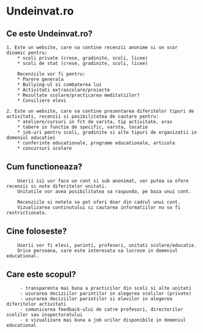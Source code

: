 # Undeinvat.ro


## Ce este Undeinvat.ro?

    1. Este un website, care va contine recenzii anonime si un scor dinamic pentru: 
        * scoli private (crese, gradinite, scoli, licee)
        * scoli de stat (crese, gradinite, scoli, licee)

        Recenziile vor fi pentru:
        * Parere generala 
        * Bullying-ul si combaterea lui 
        * Activitati extrascolare/proiecte 
        * Rezultate scolare/practicarea meditatiilor? 
        * Consiliere elevi 

    2. Este un website, care va contine prezentarea diferitelor tipuri de activitati, recenzii si posibilitatea de cautare pentru:
        * ateliere/cursuri in fct de varsta, tip activitate, oras
        * tabere in functie de specific, varsta, locatie 
        * job-uri pentru scoli, gradinite si alte tipuri de organizatii in domeniul educatiei
        * conferinte educationale, programe educationale, articole
        * concursuri scolare 

## Cum functioneaza?
        Userii isi vor face un cont si sub anonimat, vor putea sa ofere recenzii si note diferitelor unitati. 
        Unitatile vor avea posibilitatea sa raspunda, pe baza unui cont. 

        Recenziile si notele se pot oferi doar din cadrul unui cont. 
        Vizualizarea continutului si cautarea informatiilor nu va fi restrictionata.


## Cine foloseste?
        Userii vor fi elevi, parinti, profesori, unitati scolare/educatie.
        Orice persoana, care este interesata sa lucreze in domeniul educational.


## Care este scopul?
         - transparenta mai buna a practicilor din scoli si alte unitati
         - usurarea deciziilor parintilor in alegerea scolilor (private)
         - usurarea deciziilor parintilor si elevilor in alegerea diferitelor activitati
         - comunicarea feedback-ului de catre profesori, directorilor scolilor sau inspectoratului
         - o vizualizare mai buna a job urilor disponibile in domeniul educational 
